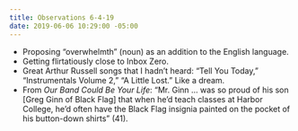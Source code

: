```yaml
---
title: Observations 6-4-19
date: 2019-06-06 10:29:00 -05:00
---
```


- Proposing “overwhelmth” (noun) as an addition to the English language.
- Getting flirtatiously close to Inbox Zero.
- Great Arthur Russell songs that I hadn’t heard: “Tell You Today,”  “Instrumentals Volume 2,” “A Little Lost.” Like a dream.
- From *Our Band Could Be Your Life*: “Mr. Ginn … was so proud of his son [Greg Ginn of Black Flag] that when he’d teach classes at Harbor College, he’d often have the Black Flag insignia painted on the pocket of his button-down shirts” (41).
